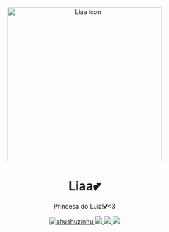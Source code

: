 <div align="center">
    <a href="https://discord.com/application-directory/1193579556821532764">
        <img src="https://message.style/cdn/images/c9460d4824e68bc44a67aebbd750b806e7c467dc8f98517da622c11fe7dbe89e.jfif" width="350" height="350" alt="Liaa icon" />
    </a>
</div>

<div align="center">
    <h1>Liaa💕</h1>
    <p>Princesa do Luiz!💕<3</p>
</div>
        

<div align="center">
    <a href="https://github.com/ShuShuzinhuu/LiaaVisitor">
     <img src="https://komarev.com/ghpvc/?username=LiaaVisitor&label=Liaa%20Views&color=fe58a8&style=flat" alt="shushuzinhu" />
    </a>
    <a href="https://github.com/ShuShuzinhuu/LiaaVisitor">
        <img src="https://img.shields.io/badge/Release-Lia_2.0.3-f5a2ec?" />
    </a>
    <a href="https://discord.com/application-directory/1193579556821532764">
        <img src="https://img.shields.io/badge/AddMe-InServer-333ce8?logo=discord">
    </a>
    <a href="https://discord.com/application-directory/1193579556821532764">
       <img src="https://img.shields.io/badge/release_date-Jan._2025-ff00bb">
</div>


